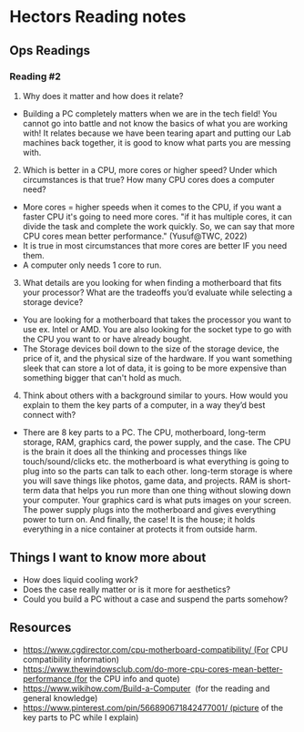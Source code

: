 # Hectors Reading notes

## Ops Readings

### Reading #2

1. Why does it matter and how does it relate?

- Building a PC completely matters when we are in the tech field! You cannot go into battle and not know the basics of what you are working with! It relates because we have been tearing apart and putting our Lab machines back together, it is good to know what parts you are messing with.

2. Which is better in a CPU, more cores or higher speed? Under which circumstances is that true? How many CPU cores does a computer need?

- More cores = higher speeds when it comes to the CPU, if you want a faster CPU it's going to need more cores. "if it has multiple cores, it can divide the task and complete the work quickly. So, we can say that more CPU cores mean better performance." (Yusuf@TWC, 2022)
- It is true in most circumstances that more cores are better IF you need them.
- A computer only needs 1 core to run.

3. What details are you looking for when finding a motherboard that fits your processor? What are the tradeoffs you’d evaluate while selecting a storage device?

- You are looking for a motherboard that takes the processor you want to use ex. Intel or AMD. You are also looking for the socket type to go with the CPU you want to or have already bought.
- The Storage devices boil down to the size of the storage device, the price of it, and the physical size of the hardware. If you want something sleek that can store a lot of data, it is going to be more expensive than something bigger that can't hold as much.

4. Think about others with a background similar to yours. How would you explain to them the key parts of a computer, in a way they’d best connect with?

- There are 8 key parts to a PC. The CPU, motherboard, long-term storage, RAM, graphics card, the power supply, and the case. The CPU is the brain it does all the thinking and processes things like touch/sound/clicks etc. the motherboard is what everything is going to plug into so the parts can talk to each other. long-term storage is where you will save things like photos, game data, and projects. RAM is short-term data that helps you run more than one thing without slowing down your computer. Your graphics card is what puts images on your screen. The power supply plugs into the motherboard and gives everything power to turn on. And finally, the case! It is the house; it holds everything in a nice container at protects it from outside harm.

## Things I want to know more about

- How does liquid cooling work?
- Does the case really matter or is it more for aesthetics?
- Could you build a PC without a case and suspend the parts somehow?
## Resources

- https://www.cgdirector.com/cpu-motherboard-compatibility/ (For CPU compatibility information)
- https://www.thewindowsclub.com/do-more-cpu-cores-mean-better-performance (for the CPU info and quote)
- https://www.wikihow.com/Build-a-Computer  (for the reading and general knowledge)
- https://www.pinterest.com/pin/566890671842477001/ (picture of the key parts to PC while I explain)
